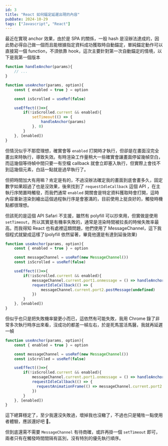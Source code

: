 ```yaml
---
id: 3
title: "React 如何錨定延遲出現的內容"
pubDate: 2024-10-29
tags: ["Javascript", "React"]
---
```


最近在實現 anchor 效果，由於是 SPA 的關係，一般 hash 是沒辦法達成的，因此勢必得自己做一個而且能根據指定資料成功獲取時自動錨定，單純錨定動作可以直接寫一個 function，不須依靠 hook，這次主要針對第一次自動錨定的情境，以下是我第一個版本

```js
function handleAnchor(params){
    // ...
}

function useAnchor(params, option){
    const { enabled = true } = option

    const isScrolled = useRef(false)

    useEffect(()=>{
        if(!isScrolled.current && enabled){
            setTimeout(() => {
                handleAnchor(params)
            }, 0)
        }
    }, [enabled])
}
```

但情況似乎不那麼理想，確實會等 `enabled` 打開時才執行，但卻是在畫面沒完全畫出來時執行，導致失效。有時渲染工作量稍大一些確實會讓畫面停留幾幀空白，而這幾個等待幀中間只要一有空檔 callback 就會立即塞入執行，但實際上會找不到這幾個元素，白話一點就是過早執行了。

但把時間加大有用嘛？肯定是有的，不過沒辦法確定我的畫面到底會畫多久，固定數字如果超過了也是沒效果，後來找到了 `requestIdleCallback` 這個 API ，在主執行序閒置時觸發，而我們通常 `enabled` 開關會是特定資料獲取時會打開，這時內容重新渲染到繪出這個過程執行序是會塞滿的，目前使用上挺良好的，觸發時機點都很理想。

但該死的是這個 API Safari 不支援，雖然有 polyfill 可以抄來用，但實做是使用 `setTimeout`，所以其實是有機率失敗的，通常是渲染時間被拉長的時候失敗率最高。而我得知 React 也有處裡這類問題，他們使用了 MessageChannel，這下我個程式就變成這樣了(polyfill 依然留著，畢竟他還是有達到延後效果)

```js
function useAnchor(params, option){
    const { enabled = true } = option

    const messageChannel = useRef(new MessageChannel())
    const isScrolled = useRef(false)

    useEffect(()=>{
        if(!isScrolled.current && enabled){
            messageChannel.current.port1.onmessage = () => handleAnchor(params)
            requestIdleCallback(() => {
                messageChannel.current.port2.postMessage(undefined)
            })
        }
    }, [enabled])
}
```

但似乎也只是把失敗機率變更小而已，這依然有可能失敗，我用 Chrome 錄了非常多次執行時序出來看，沒成功的都差一幀左右，於是死馬當活馬醫，我就再延遲一幀

```js
function useAnchor(params, option){
    const { enabled = true } = option

    const messageChannel = useRef(new MessageChannel())
    const isScrolled = useRef(false)

    useEffect(()=>{
        if(!isScrolled.current && enabled){
            messageChannel.current.port1.onmessage = () => handleAnchor(params)
            requestIdleCallback(() => {
              requestAnimationFrame(() => messageChannel.current.port2.postMessage(undefined))
            })
        }
    }, [enabled])
}
```

這下總算穩定了，至少我還沒失敗過，壞掉我也沒轍了，不過也只是犧牲一點使用者體驗，應該還好吧 🤡。

但到底還需不需要 `MessageChannel` 有待商確，或許再掛一個 `setTimeout` 即可，兩者只有在觸發時間間隔有區別，沒有特別的優先執行順序。